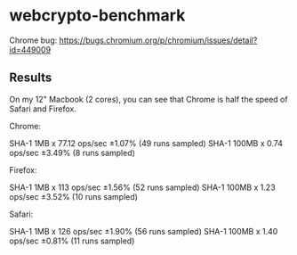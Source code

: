 # webcrypto-benchmark

Chrome bug: https://bugs.chromium.org/p/chromium/issues/detail?id=449009

## Results

On my 12" Macbook (2 cores), you can see that Chrome is half the speed of Safari and Firefox.

Chrome:

SHA-1 1MB x 77.12 ops/sec ±1.07% (49 runs sampled)
SHA-1 100MB x 0.74 ops/sec ±3.49% (8 runs sampled)

Firefox:

SHA-1 1MB x 113 ops/sec ±1.56% (52 runs sampled)
SHA-1 100MB x 1.23 ops/sec ±3.52% (10 runs sampled)

Safari:

SHA-1 1MB x 126 ops/sec ±1.90% (56 runs sampled)
SHA-1 100MB x 1.40 ops/sec ±0.81% (11 runs sampled)
